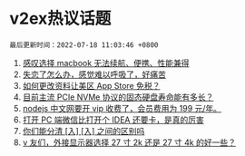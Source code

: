 # v2ex热议话题

`最后更新时间：2022-07-18 11:03:46 +0800`

1. [感叹选择 macbook 无法续航、便携、性能兼得](https://www.v2ex.com/t/866764)
1. [失恋了怎么办，感觉难以呼吸了，好痛苦](https://www.v2ex.com/t/866898)
1. [如何更改资料让美区 App Store 免税？](https://www.v2ex.com/t/866775)
1. [目前主流 PCIe NVMe 协议的固态硬盘寿命能有多长？](https://www.v2ex.com/t/866773)
1. [nodejs 中文网要开 vip 收费了，会员费用为 199 元/年。](https://www.v2ex.com/t/866787)
1. [打开 PC 端微信比打开个 IDEA 还要卡，是真的厉害](https://www.v2ex.com/t/866882)
1. [你们能分清 [入] [⼊] 之间的区别吗](https://www.v2ex.com/t/866890)
1. [v 友们，外接显示器选择 27 寸 2k 还是 27 寸 4k 的好一些？](https://www.v2ex.com/t/866804)

